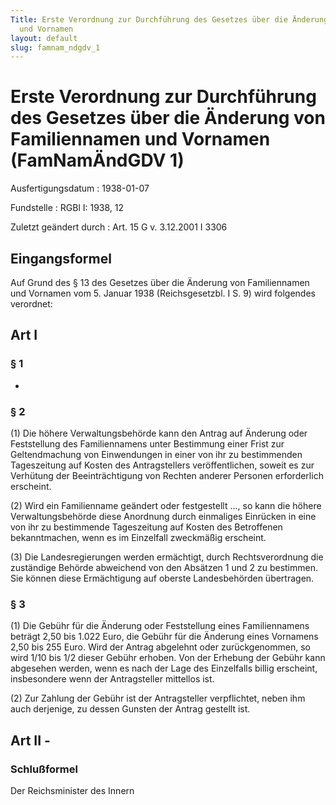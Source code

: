 ```yaml
---
Title: Erste Verordnung zur Durchführung des Gesetzes über die Änderung von Familiennamen
  und Vornamen
layout: default
slug: famnam_ndgdv_1
---
```


# Erste Verordnung zur Durchführung des Gesetzes über die Änderung von Familiennamen und Vornamen (FamNamÄndGDV 1)

Ausfertigungsdatum
:   1938-01-07

Fundstelle
:   RGBl I: 1938, 12

Zuletzt geändert durch
:   Art. 15 G v. 3.12.2001 I 3306


## Eingangsformel

Auf Grund des § 13 des Gesetzes über die Änderung von Familiennamen
und Vornamen vom 5. Januar 1938 (Reichsgesetzbl. I S. 9) wird
folgendes verordnet:


## Art I



### § 1

-


### § 2

(1) Die höhere Verwaltungsbehörde kann den Antrag auf Änderung oder
Feststellung des Familiennamens unter Bestimmung einer Frist zur
Geltendmachung von Einwendungen in einer von ihr zu bestimmenden
Tageszeitung auf Kosten des Antragstellers veröffentlichen, soweit es
zur Verhütung der Beeinträchtigung von Rechten anderer Personen
erforderlich erscheint.

(2) Wird ein Familienname geändert oder festgestellt ..., so kann die
höhere Verwaltungsbehörde diese Anordnung durch einmaliges Einrücken
in eine von ihr zu bestimmende Tageszeitung auf Kosten des Betroffenen
bekanntmachen, wenn es im Einzelfall zweckmäßig erscheint.

(3) Die Landesregierungen werden ermächtigt, durch Rechtsverordnung
die zuständige Behörde abweichend von den Absätzen 1 und 2 zu
bestimmen. Sie können diese Ermächtigung auf oberste Landesbehörden
übertragen.


### § 3

(1) Die Gebühr für die Änderung oder Feststellung eines Familiennamens
beträgt 2,50 bis 1.022 Euro, die Gebühr für die Änderung eines
Vornamens 2,50 bis 255 Euro. Wird der Antrag abgelehnt oder
zurückgenommen, so wird 1/10 bis 1/2 dieser Gebühr erhoben. Von der
Erhebung der Gebühr kann abgesehen werden, wenn es nach der Lage des
Einzelfalls billig erscheint, insbesondere wenn der Antragsteller
mittellos ist.

(2) Zur Zahlung der Gebühr ist der Antragsteller verpflichtet, neben
ihm auch derjenige, zu dessen Gunsten der Antrag gestellt ist.


## Art II - 



### Schlußformel

Der Reichsminister des Innern

